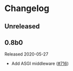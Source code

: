 # Changelog

## Unreleased

## 0.8b0

Released 2020-05-27

- Add ASGI middleware ([#716](https://github.com/open-telemetry/opentelemetry-python/pull/716))

